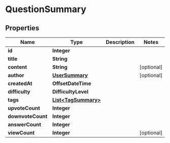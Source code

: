 

# QuestionSummary


## Properties

| Name | Type | Description | Notes |
|------------ | ------------- | ------------- | -------------|
|**id** | **Integer** |  |  |
|**title** | **String** |  |  |
|**content** | **String** |  |  [optional] |
|**author** | [**UserSummary**](UserSummary.md) |  |  [optional] |
|**createdAt** | **OffsetDateTime** |  |  |
|**difficulty** | **DifficultyLevel** |  |  |
|**tags** | [**List&lt;TagSummary&gt;**](TagSummary.md) |  |  |
|**upvoteCount** | **Integer** |  |  |
|**downvoteCount** | **Integer** |  |  |
|**answerCount** | **Integer** |  |  |
|**viewCount** | **Integer** |  |  [optional] |



